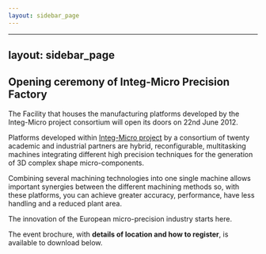 ```yaml
---
layout: sidebar_page
---
```


---
layout: sidebar_page
---

## Opening ceremony of Integ-Micro Precision Factory

The Facility that houses the manufacturing platforms developed by the Integ-Micro project consortium will open its doors on 22nd June 2012.
<!--break-->
Platforms developed within [Integ-Micro project](/project/Integ-Micro) by a consortium of twenty academic and industrial partners are hybrid, reconfigurable, multitasking machines integrating different high precision techniques for the generation of 3D complex shape micro-components.  

Combining several machining technologies into one single machine allows important synergies between the different machining methods so, with these platforms, you can achieve greater accuracy, performance, have less handling and a reduced plant area.  

The innovation of the European micro-precision industry starts here.

The event brochure, with **details of location and how to register**, is available to download below.